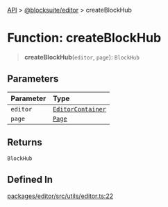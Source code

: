 [API](../../../index.md) > [@blocksuite/editor](../index.md) > createBlockHub

# Function: createBlockHub

> **createBlockHub**(`editor`, `page`): `BlockHub`

## Parameters

| Parameter | Type |
| :------ | :------ |
| `editor` | [`EditorContainer`](../classes/class.EditorContainer.md) |
| `page` | [`Page`](../../store/classes/class.Page.md) |

## Returns

`BlockHub`

## Defined In

[packages/editor/src/utils/editor.ts:22](https://github.com/Saul-Mirone/blocksuite/blob/f2324b82e/packages/editor/src/utils/editor.ts#L22)
